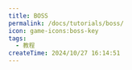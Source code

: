 ```yaml
---
title: BOSS
permalink: /docs/tutorials/boss/
icon: game-icons:boss-key
tags:
  - 教程
createTime: 2024/10/27 16:14:51
---
```

<CardGrid>
<LinkCard title="力量与鲜血的试炼-红宝石之王" href="/docs/tutorials/boss/king-of-ruby" description="嵌入祭坛的血色瞥视聚集起一股强大的力量……" />
<LinkCard title="乐土恨作尘沙-法老残影" href="/docs/tutorials/boss/pharaohs-ghost" description="尘沙之上的帝国终将复归尘沙……" />
</CardGrid>